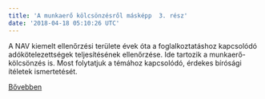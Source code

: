 ```yaml
---
title: 'A munkaerő kölcsönzésről másképp  3. rész'
date: '2018-04-18 05:10:26 UTC'
---
```


A NAV kiemelt ellenőrzési területe évek óta a foglalkoztatáshoz kapcsolódó adókötelezettségek teljesítésének ellenőrzése. Ide tartozik a munkaerő-kölcsönzés is. Most folytatjuk a témához kapcsolódó, érdekes bírósági ítéletek ismertetését.


[Bővebben](https://ift.tt/2H9oVeQ)
